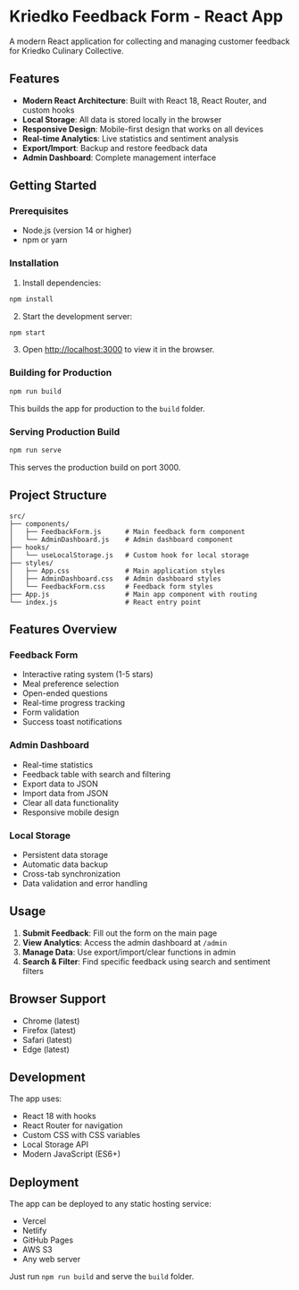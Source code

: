 # Kriedko Feedback Form - React App

A modern React application for collecting and managing customer feedback for Kriedko Culinary Collective.

## Features

- **Modern React Architecture**: Built with React 18, React Router, and custom hooks
- **Local Storage**: All data is stored locally in the browser
- **Responsive Design**: Mobile-first design that works on all devices
- **Real-time Analytics**: Live statistics and sentiment analysis
- **Export/Import**: Backup and restore feedback data
- **Admin Dashboard**: Complete management interface

## Getting Started

### Prerequisites

- Node.js (version 14 or higher)
- npm or yarn

### Installation

1. Install dependencies:
```bash
npm install
```

2. Start the development server:
```bash
npm start
```

3. Open [http://localhost:3000](http://localhost:3000) to view it in the browser.

### Building for Production

```bash
npm run build
```

This builds the app for production to the `build` folder.

### Serving Production Build

```bash
npm run serve
```

This serves the production build on port 3000.

## Project Structure

```
src/
├── components/
│   ├── FeedbackForm.js      # Main feedback form component
│   └── AdminDashboard.js    # Admin dashboard component
├── hooks/
│   └── useLocalStorage.js   # Custom hook for local storage
├── styles/
│   ├── App.css              # Main application styles
│   ├── AdminDashboard.css   # Admin dashboard styles
│   └── FeedbackForm.css     # Feedback form styles
├── App.js                   # Main app component with routing
└── index.js                 # React entry point
```

## Features Overview

### Feedback Form
- Interactive rating system (1-5 stars)
- Meal preference selection
- Open-ended questions
- Real-time progress tracking
- Form validation
- Success toast notifications

### Admin Dashboard
- Real-time statistics
- Feedback table with search and filtering
- Export data to JSON
- Import data from JSON
- Clear all data functionality
- Responsive mobile design

### Local Storage
- Persistent data storage
- Automatic data backup
- Cross-tab synchronization
- Data validation and error handling

## Usage

1. **Submit Feedback**: Fill out the form on the main page
2. **View Analytics**: Access the admin dashboard at `/admin`
3. **Manage Data**: Use export/import/clear functions in admin
4. **Search & Filter**: Find specific feedback using search and sentiment filters

## Browser Support

- Chrome (latest)
- Firefox (latest)
- Safari (latest)
- Edge (latest)

## Development

The app uses:
- React 18 with hooks
- React Router for navigation
- Custom CSS with CSS variables
- Local Storage API
- Modern JavaScript (ES6+)

## Deployment

The app can be deployed to any static hosting service:
- Vercel
- Netlify
- GitHub Pages
- AWS S3
- Any web server

Just run `npm run build` and serve the `build` folder.

